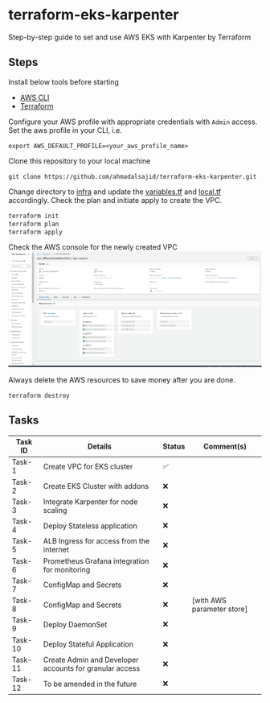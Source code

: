 # terraform-eks-karpenter

Step-by-step guide to set and use AWS EKS with Karpenter by Terraform

## Steps

Install below tools before starting

- [AWS CLI](https://docs.aws.amazon.com/cli/latest/userguide/getting-started-install.html)
- [Terraform](https://developer.hashicorp.com/terraform/tutorials/aws-get-started/install-cli)

Configure your AWS profile with appropriate credentials with `Admin` access.
Set the aws profile in your CLI, i.e.

```
export AWS_DEFAULT_PROFILE=<your_aws_profile_name>
```

Clone this repository to your local machine

```
git clone https://github.com/ahmadalsajid/terraform-eks-karpenter.git
```

Change directory to [infra](./infra) and update the
[variables.tf](./infra/variables.tf) and [local.tf](./infra/local.tf)
accordingly. Check the plan and initiate apply to create the VPC.

```
terraform init
terraform plan
terraform apply
```

Check the AWS console for the newly created VPC
![New VPC](./images/tf_created_vpc.png)

Always delete the AWS resources to save money after you are done.

```
terraform destroy
```

## Tasks

| **Task ID** | **Details**                                             | **Status**         | **Comment(s)**             |
|-------------|---------------------------------------------------------|--------------------|----------------------------|
| Task-1      | Create VPC for EKS cluster                              | :white_check_mark: |                            |
| Task-2      | Create EKS Cluster with addons                          | :x:                |                            |
| Task-3      | Integrate Karpenter for node scaling                    | :x:                |                            |
| Task-4      | Deploy Stateless application                            | :x:                |                            |
| Task-5      | ALB Ingress for access from the internet                | :x:                |                            |
| Task-6      | Prometheus Grafana integration for monitoring           | :x:                |                            |
| Task-7      | ConfigMap and Secrets                                   | :x:                |                            |
| Task-8      | ConfigMap and Secrets                                   | :x:                | [with AWS parameter store] |
| Task-9      | Deploy DaemonSet                                        | :x:                |                            |
| Task-10     | Deploy Stateful Application                             | :x:                |                            |
| Task-11     | Create Admin and Developer accounts for granular access | :x:                |                            |
| Task-12     | To be amended in the future                             | :x:                |                            |
